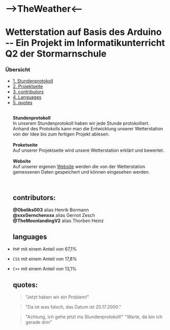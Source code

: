 # -->TheWeather<--

<h1>Wetterstation auf Basis des Arduino -- Ein Projekt im Informatikunterricht Q2 der Stormarnschule</h1>

<h3> Übersicht </h3>
<ul style="list-stlye-type:none">
<li><a href="Stundenprotokoll Wetterstation.md">1. Stundenprotokoll</a></h2></li>
<li><a href="Projektseite Wetterstation.md">2. Projektseite</a></h2></li>
<li><a href="#contributors">3. contributors</a></h2></li>
<li><a href="#languages">4. Languages</a></h2></li>
<li><a href="#quotes">5. quotes</a></h2></li><br>

<p><b>Stundenprotokoll</b><br>
  In unserem Stundenprotokoll haben wir jede Stunde protokolliert. Anhand des Protokolls kann man die Entwicklung unserer Wetterstation von der Idee bis zum fertigen Projekt ablesen.<br><br>
<b>Proketseite</b><br>
  Auf unserer Projektseite wird unsere Wetterstation erklärt und bewertet.<br><br>
<b>Website</b><br>
  Auf unserer eigenen <a href="https://henrik.stormarnschueler.de/">Website</a> werden die von der Wetterstation gemessenen Daten gespeichert und können eingesehen werden.</p><br>

<h2 id="contributors">contributors:</h2>
<b>@Obeliks003</b> alias Henrik Bormann<br>
<b>@xxxGernchenxxx</b> alias Gernot Zesch<br>
<b>@TheMoonlandingV2</b> alias Thorben Heinz<br>

<h2 id="languages">languages</h2>

<li>
  
``PHP`` mit einem Anteil von 67,1%</li>
<li>
  
``CSS`` mit einem Anteil von 17,8%</li>
<li>
  
``C++`` mit einem Anteil von 13,1%</li>

<h2 id="quotes">quotes:</h2>

>"Jetzt haben wir ein Problem!"

>"Da ist was falsch, das Datum ist 20.17.2000."

>"Achtung, ich gehe jetzt ins Stundenprotokoll!"   "Warte, da bin ich gerade drin"
